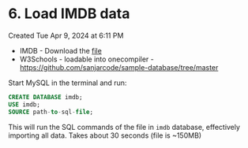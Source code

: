 # 6. Load IMDB data
Created Tue Apr 9, 2024 at 6:11 PM


- IMDB - Download the [file](https://drive.google.com/file/d/1VkbxhqhXtqxlNXUEhlc0Rzl8Rhudjm84/view?usp=sharing)
- W3Schools - loadable into onecompiler - https://github.com/sanjarcode/sample-database/tree/master


Start MySQL in the terminal and run:
```sql
CREATE DATABASE imdb;
USE imdb;
SOURCE path-to-sql-file;
```

This will run the SQL commands of the file in `imdb` database, effectively importing all data.
Takes about 30 seconds (file is ~150MB)